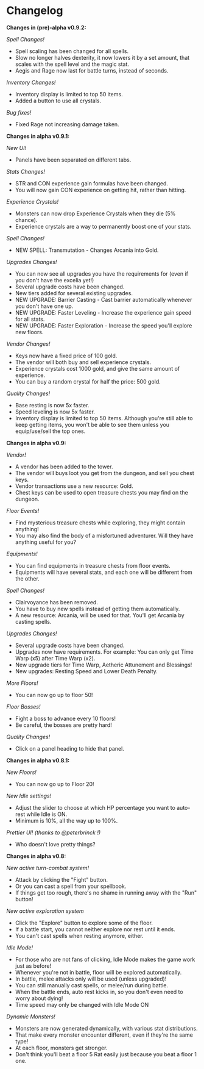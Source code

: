 # Changelog
**Changes in (pre)-alpha v0.9.2:**

*Spell Changes!*
- Spell scaling has been changed for all spells.
- Slow no longer halves dexterity, it now lowers it by a set amount, that scales with the spell level and the magic stat.
- Aegis and Rage now last for battle turns, instead of seconds.

*Inventory Changes!*
- Inventory display is limited to top 50 items.
- Added a button to use all crystals.

*Bug fixes!*
- Fixed Rage not increasing damage taken.

**Changes in alpha v0.9.1:**

*New UI!*
- Panels have been separated on different tabs.

*Stats Changes!*
- STR and CON experience gain formulas have been changed.
- You will now gain CON experience on getting hit, rather than hitting.

*Experience Crystals!*
- Monsters can now drop Experience Crystals when they die (5% chance).
- Experience crystals are a way to permanently boost one of your stats.

*Spell Changes!*
- NEW SPELL: Transmutation - Changes Arcania into Gold.

*Upgrades Changes!*
- You can now see all upgrades you have the requirements for (even if you don't have the excelia yet!)
- Several upgrade costs have been changed.
- New tiers added for several existing upgrades.
- NEW UPGRADE: Barrier Casting - Cast barrier automatically whenever you don't have one up.
- NEW UPGRADE: Faster Leveling - Increase the experience gain speed for all stats.
- NEW UPGRADE: Faster Exploration - Increase the speed you'll explore new floors.

*Vendor Changes!*
- Keys now have a fixed price of 100 gold.
- The vendor will both buy and sell experience crystals.
- Experience crystals cost 1000 gold, and give the same amount of experience.
- You can buy a random crystal for half the price: 500 gold.

*Quality Changes!*
- Base resting is now 5x faster.
- Speed leveling is now 5x faster.
- Inventory display is limited to top 50 items. Although you're still able to keep getting items, you won't be able to see them unless you equip/use/sell the top ones.

**Changes in alpha v0.9:**

*Vendor!*
- A vendor has been added to the tower.
- The vendor will buys loot you get from the dungeon, and sell you chest keys.
- Vendor transactions use a new resource: Gold.
- Chest keys can be used to open treasure chests you may find on the dungeon.

*Floor Events!*
- Find mysterious treasure chests while exploring, they might contain anything!
- You may also find the body of a misfortuned adventurer. Will they have anything useful for you?

*Equipments!*
- You can find equipments in treasure chests from floor events.
- Equipments will have several stats, and each one will be different from the other.

*Spell Changes!*
- Clairvoyance has been removed.
- You have to buy new spells instead of getting them automatically.
- A new resource: Arcania, will be used for that. You'll get Arcania by casting spells.

*Upgrades Changes!*
- Several upgrade costs have been changed.
- Upgrades now have requirements. For example: You can only get Time Warp (x5) after Time Warp (x2).
- New upgrade tiers for Time Warp, Aetheric Attunement and Blessings!
- New upgrades: Resting Speed and Lower Death Penalty.

*More Floors!*
- You can now go up to floor 50!

*Floor Bosses!*
- Fight a boss to advance every 10 floors!
- Be careful, the bosses are pretty hard!

*Quality Changes!*
- Click on a panel heading to hide that panel.

**Changes in alpha v0.8.1:**

*New Floors!*
- You can now go up to Floor 20!

*New Idle settings!*
- Adjust the slider to choose at which HP percentage you want to auto-rest while Idle is ON.
- Minimum is 10%, all the way up to 100%.

*Prettier UI! (thanks to @peterbrinck !)*
- Who doesn't love pretty things?

**Changes in alpha v0.8:**

*New active turn-combat system!*
- Attack by clicking the "Fight" button.
- Or you can cast a spell from your spellbook.
- If things get too rough, there's no shame in running away with the "Run" button!

*New active exploration system*
- Click the "Explore" button to explore some of the floor.
- If a battle start, you cannot neither explore nor rest until it ends.
- You can't cast spells when resting anymore, either.

*Idle Mode!*
- For those who are not fans of clicking, Idle Mode makes the game work just as before!
- Whenever you're not in battle, floor will be explored automatically.
- In battle, melee attacks only will be used (unless upgraded)!
- You can still manually cast spells, or melee/run during battle.
- When the battle ends, auto rest kicks in, so you don't even need to worry about dying!
- Time speed may only be changed with Idle Mode ON

*Dynamic Monsters!*
- Monsters are now generated dynamically, with various stat distributions.
- That make every monster encounter different, even if they're the same type!
- At each floor, monsters get stronger.
- Don't think you'll beat a floor 5 Rat easily just because you beat a floor 1 one.
